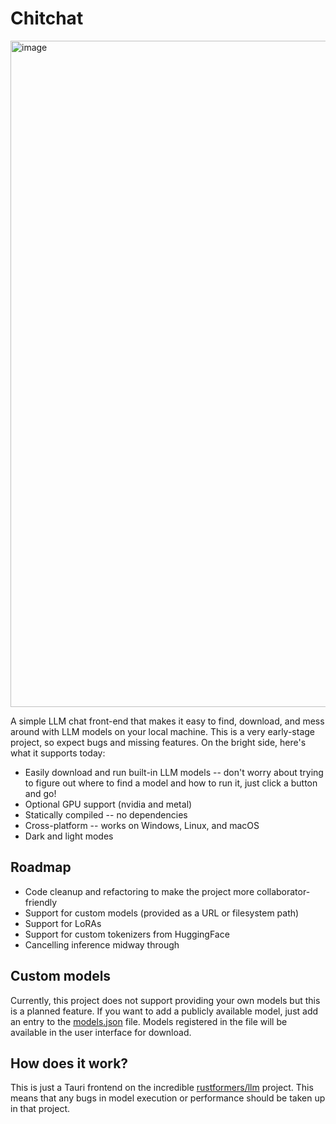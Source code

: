 # Chitchat

<img width="1066" alt="image" src="https://github.com/clarkmcc/chitchat/assets/6639685/fcd58f1c-df3b-40d1-a138-8639cde0c684">

A simple LLM chat front-end that makes it easy to find, download, and mess around with LLM models on your local machine.
This is a very early-stage project, so expect bugs and missing features. On the bright side, here's what it supports
today:

* Easily download and run built-in LLM models -- don't worry about trying to figure out where to find a model and how to
  run it, just click a button and go!
* Optional GPU support (nvidia and metal)
* Statically compiled -- no dependencies
* Cross-platform -- works on Windows, Linux, and macOS
* Dark and light modes

## Roadmap

* Code cleanup and refactoring to make the project more collaborator-friendly
* Support for custom models (provided as a URL or filesystem path)
* Support for LoRAs
* Support for custom tokenizers from HuggingFace
* Cancelling inference midway through

## Custom models

Currently, this project does not support providing your own models but this is a planned feature. If you want to add a
publicly available model, just add an entry to the [models.json](./src-tauri/data/models.json) file. Models registered
in the file will be available in the user interface for download.

## How does it work?

This is just a Tauri frontend on the incredible [rustformers/llm](https://github.com/rustformers/llm) project. This
means that any bugs in model execution or performance should be taken up in that project.
